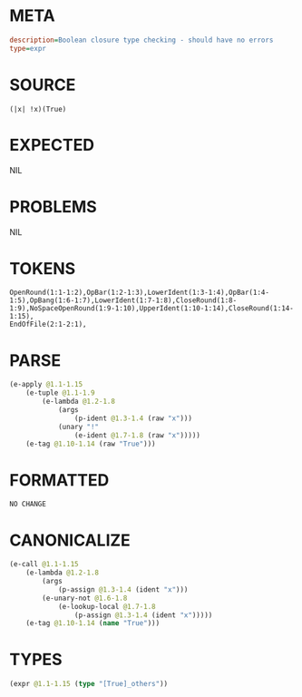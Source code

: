 # META
~~~ini
description=Boolean closure type checking - should have no errors
type=expr
~~~
# SOURCE
~~~roc
(|x| !x)(True)
~~~
# EXPECTED
NIL
# PROBLEMS
NIL
# TOKENS
~~~zig
OpenRound(1:1-1:2),OpBar(1:2-1:3),LowerIdent(1:3-1:4),OpBar(1:4-1:5),OpBang(1:6-1:7),LowerIdent(1:7-1:8),CloseRound(1:8-1:9),NoSpaceOpenRound(1:9-1:10),UpperIdent(1:10-1:14),CloseRound(1:14-1:15),
EndOfFile(2:1-2:1),
~~~
# PARSE
~~~clojure
(e-apply @1.1-1.15
	(e-tuple @1.1-1.9
		(e-lambda @1.2-1.8
			(args
				(p-ident @1.3-1.4 (raw "x")))
			(unary "!"
				(e-ident @1.7-1.8 (raw "x")))))
	(e-tag @1.10-1.14 (raw "True")))
~~~
# FORMATTED
~~~roc
NO CHANGE
~~~
# CANONICALIZE
~~~clojure
(e-call @1.1-1.15
	(e-lambda @1.2-1.8
		(args
			(p-assign @1.3-1.4 (ident "x")))
		(e-unary-not @1.6-1.8
			(e-lookup-local @1.7-1.8
				(p-assign @1.3-1.4 (ident "x")))))
	(e-tag @1.10-1.14 (name "True")))
~~~
# TYPES
~~~clojure
(expr @1.1-1.15 (type "[True]_others"))
~~~

